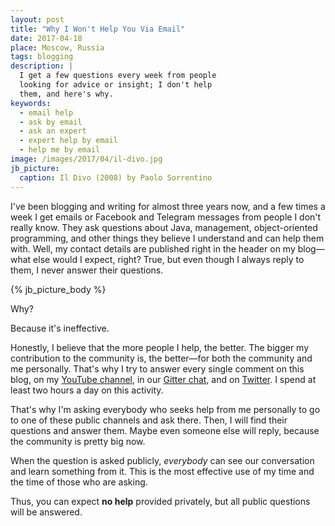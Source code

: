 ```yaml
---
layout: post
title: "Why I Won't Help You Via Email"
date: 2017-04-18
place: Moscow, Russia
tags: blogging
description: |
  I get a few questions every week from people
  looking for advice or insight; I don't help
  them, and here's why.
keywords:
  - email help
  - ask by email
  - ask an expert
  - expert help by email
  - help me by email
image: /images/2017/04/il-divo.jpg
jb_picture:
  caption: Il Divo (2008) by Paolo Sorrentino
---
```


I've been blogging and writing for almost three years now, and a few times a week
I get emails or Facebook and Telegram messages from
people I don't really know. They ask questions about Java,
management, object-oriented programming, and other things
they believe I understand and can help them with. Well, my contact details are
published right in the header on my blog&mdash;what else would I expect, right?
True, but even though I always reply to them, I never
answer their questions.

<!--more-->

{% jb_picture_body %}

Why?

Because it's ineffective.

Honestly, I believe that the more people I help, the better. The bigger my contribution
to the community is, the better&mdash;for both the community and me personally.
That's why I try to answer every single comment on this blog,
on my [YouTube channel](https://www.youtube.com/c/yegor256?sub_confirmation=1), in
our [Gitter chat](https://gitter.im/yegor256/elegantobjects), and on
[Twitter](https://twitter.com/yegor256).
I spend at least two hours a day on this activity.

That's why I'm asking everybody who seeks help from me personally to
go to one of these public channels and ask there. Then, I will find their
questions and answer them. Maybe even someone else will reply, because the community
is pretty big now.

When the question is asked publicly, _everybody_ can see our conversation
and learn something from it. This is the most effective use of my
time and the time of those who are asking.

Thus, you can expect **no help** provided privately, but all
public questions will be answered.
